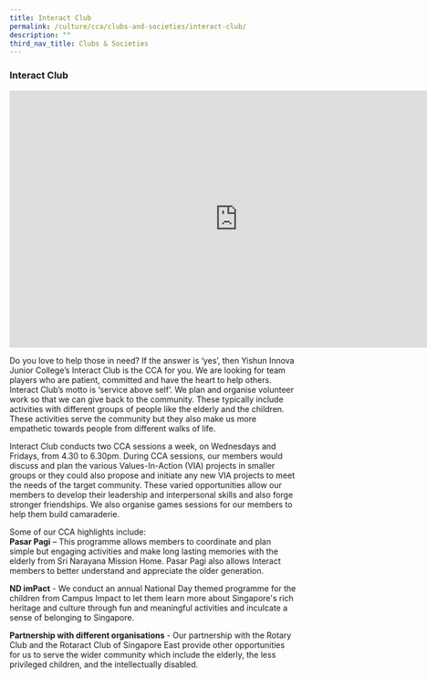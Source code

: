 ```yaml
---
title: Interact Club
permalink: /culture/cca/clubs-and-societies/interact-club/
description: ""
third_nav_title: Clubs & Societies
---
```

### **Interact Club**

<iframe width="800" height="450" src="https://www.youtube.com/embed/5YVvH3bUj8M" title="Interact Club" frameborder="0" allow="accelerometer; autoplay; clipboard-write; encrypted-media; gyroscope; picture-in-picture; web-share" allowfullscreen></iframe>

Do you love to help those in need? If the answer is ‘yes’, then Yishun Innova Junior College’s Interact Club is the CCA for you. We are looking for team players who are patient, committed and have the heart to help others. Interact Club’s motto is ‘service above self’. We plan and organise volunteer work so that we can give back to the community. These typically include activities with different groups of people like the elderly and the children. These activities serve the community but they also make us more empathetic towards people from different walks of life.

Interact Club conducts two CCA sessions a week, on Wednesdays and Fridays, from 4.30 to 6.30pm. During CCA sessions, our members would discuss and plan the various Values-In-Action (VIA) projects in smaller groups or they could also propose and initiate any new VIA projects to meet the needs of the target community. These varied opportunities allow our members to develop their leadership and interpersonal skills and also forge stronger friendships. We also organise games sessions for our members to help them build camaraderie.

Some of our CCA highlights include:<br>
**Pasar Pagi** – This programme allows members to coordinate and plan simple but engaging activities and make long lasting memories with the elderly from Sri Narayana Mission Home. Pasar Pagi also allows Interact members to better understand and appreciate the older generation.

**ND imPact** \- We conduct an annual National Day themed programme for the children from Campus Impact to let them learn more about Singapore's rich heritage and culture through fun and meaningful activities and inculcate a sense of belonging to Singapore.

**Partnership with different organisations** \- Our partnership with the Rotary Club and the Rotaract Club of Singapore East provide other opportunities for us to serve the wider community which include the elderly, the less privileged children, and the intellectually disabled.